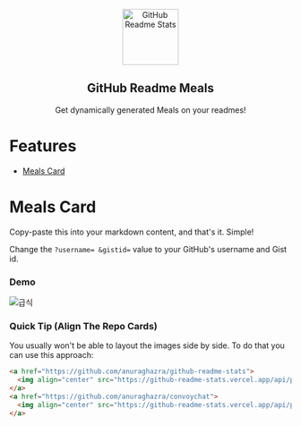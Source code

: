 <p align="center">
 <img width="100px" src="https://res.cloudinary.com/anuraghazra/image/upload/v1594908242/logo_ccswme.svg" align="center" alt="GitHub Readme Stats" />
 <h2 align="center">GitHub Readme Meals</h2>
 <p align="center">Get dynamically generated Meals on your readmes!</p>

# Features

- [Meals Card](#github-stats-card)

# Meals Card

Copy-paste this into your markdown content, and that's it. Simple!

Change the `?username= &gistid=` value to your GitHub's username and Gist id.

### Demo

![급식](https://github-readme-meal.vercel.app/api?username=woochanleee&gistid=fcdc51abe32b2ccf38b74f7229571da2)

### Quick Tip (Align The Repo Cards)

You usually won't be able to layout the images side by side. To do that you can use this approach:

```md
<a href="https://github.com/anuraghazra/github-readme-stats">
  <img align="center" src="https://github-readme-stats.vercel.app/api/pin/?username=anuraghazra&repo=github-readme-stats" />
</a>
<a href="https://github.com/anuraghazra/convoychat">
  <img align="center" src="https://github-readme-stats.vercel.app/api/pin/?username=anuraghazra&repo=convoychat" />
</a>
```
